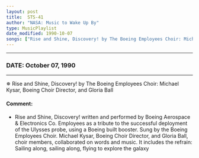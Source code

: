 ```yaml
---
layout: post
title:  STS-41
author: "NASA: Music to Wake Up By"
type: MusicPlaylist
date_modified: 1990-10-07
songs: ["Rise and Shine, Discovery! by The Boeing Employees Choir: Michael Kysar, Boeing Choir Director, and Gloria Ball"]
---
```


----
### DATE: October 07, 1990
----
✵ Rise and Shine, Discovery! by The Boeing Employees Choir: Michael Kysar, Boeing Choir Director, and Gloria Ball

#### Comment:
* Rise and Shine, Discovery! written and performed by Boeing Aerospace & Electronics Co. Employees as a tribute to the successful deployment of the Ulysses probe,  using a Boeing built booster. Sung by the Boeing Employees Choir. Michael Kysar, Boeing Choir Director, and Gloria Ball, choir members, collaborated on words and music. It includes the refrain: Sailing along, sailing along, flying to explore the galaxy



<br/>
<center>
	<a target="_blank"
	   href="https://twitter.com/intent/tweet?hashtags=Space,NASA,Playlist,NASAWakeupCalls,SpaceProgram&text={{ page.author}}, '{{ page.songs.first }}' {{ page.title }}, {{ page.date | date: '%B %d, %Y' }}. {{ site.url }}{{ page.url }}&via=nasawakeupcalls"><i class="fab fa-twitter" alt="Tweet this page" style="font-size: 1.3em;"></i></a>
	&nbsp; 	<i class="fas fa-user-astronaut" style="font-size: 1.5em;"></i> &nbsp;
    <a id="custom_amazon_link"
       type="amzn" search="#"
       category="popular music">
    <i class="fab fa-amazon" style="font-size: 1.3em;"></i></a>
</center>

<!-- Randomly resolve an individual entry from a song array -->
<script src="/assets/javascript/seedrandom.min.js"></script>
<script>
  var wake_me_up = ["Rise and Shine, Discovery! by The Boeing Employees Choir: Michael Kysar, Boeing Choir Director, and Gloria Ball"];
  var prng = new Math.seedrandom();
  function randomSong() {
    song = wake_me_up[Math.floor(Math.random() * wake_me_up.length)];
    var amazon_link = document.getElementById("custom_amazon_link");
    amazon_link.setAttribute("search", song);
  }
  window.onload = randomSong();
</script>
